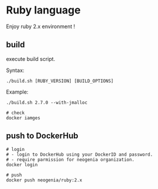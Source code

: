 # Ruby language

Enjoy ruby 2.x environment !

## build

execute build script.

Syntax:
```
./build.sh [RUBY_VERSION] [BUILD_OPTIONS]
```

Example:
```
./build.sh 2.7.0 --with-jmalloc

# check
docker iamges
```

## push to DockerHub

```
# login
# - login to DockerHub using your DockerID and password.
# - require parmission for neogenia organization.
docker login

# push
docker push neogenia/ruby:2.x
```

